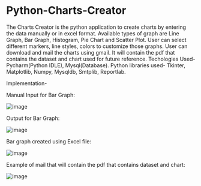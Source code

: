 # Python-Charts-Creator
The Charts Creator is the python application to create charts by entering the data manually or in excel format. Available types of graph are Line Graph, Bar Graph, Histogram, Pie Chart and Scatter Plot. User can select different markers, line styles, colors to customize those graphs. User can download and mail the charts using gmail. It will contain the pdf that contains the dataset and chart used for future reference.
Techologies Used-Pycharm(Python IDLE), Mysql(Database).
Python libraries used- Tkinter, Matplotlib, Numpy, Mysqldb, Smtplib, Reportlab.

Implementation-

Manual Input for Bar Graph:

![image](https://user-images.githubusercontent.com/88025966/127805277-6d6af8e8-ef92-4ed0-af8b-0a3c1ebf4dae.png)

Output for Bar Graph:

![image](https://user-images.githubusercontent.com/88025966/127805369-a61a2c38-c3f2-43f1-87f8-262af2848216.png)

Bar graph created using Excel file:

![image](https://user-images.githubusercontent.com/88025966/127805408-d1749d97-d18f-416f-b5f8-a20fd7a8e10e.png)

Example of mail that will contain the pdf that contains dataset and chart:

![image](https://user-images.githubusercontent.com/88025966/127805742-d4ae866a-5e0d-4037-b55d-768a06167ec1.png)
